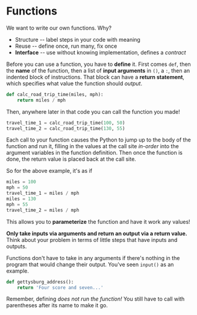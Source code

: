 # Functions
We want to write our own functions.
Why?

* Structure -- label steps in your code with meaning
* Reuse -- define once, run many, fix once
* **Interface** -- use without knowing implementation, defines a _contract_

Before you can use a function, you have to **define** it.
First comes `def`, then the **name** of the function, then a list of **input arguments** in `()`, a `:`, then an indented block of instructions.
That block can have a **return statement**, which specifies what value the function should _output_.

```python
def calc_road_trip_time(miles, mph):
    return miles / mph
```

Then, anywhere later in that code you can call the function you made!
```python
travel_time_1 = calc_road_trip_time(100, 50)
travel_time_2 = calc_road_trip_time(130, 55)
```

Each call to your function causes the Python to jump up to the body of the function and run it, filling in the values at the call site _in-order_ into the argument variables in the function definition.
Then once the function is done, the return value is placed back at the call site.

So for the above example, it's as if
```python
miles = 100
mph = 50
travel_time_1 = miles / mph
miles = 130
mph = 55
travel_time_2 = miles / mph
```

This allows you to **parameterize** the function and have it work any values!

**Only take inputs via arguments and return an output via a return value.**
Think about your problem in terms of little steps that have inputs and outputs.

Functions don't have to take in any arguments if there's nothing in the program that would change their output.
You've seen `input()` as an example.

```python
def gettysburg_address():
    return 'Four score and seven...'
```

Remember, defining _does not run the function!_
You still have to call with parentheses after its name to make it go.
